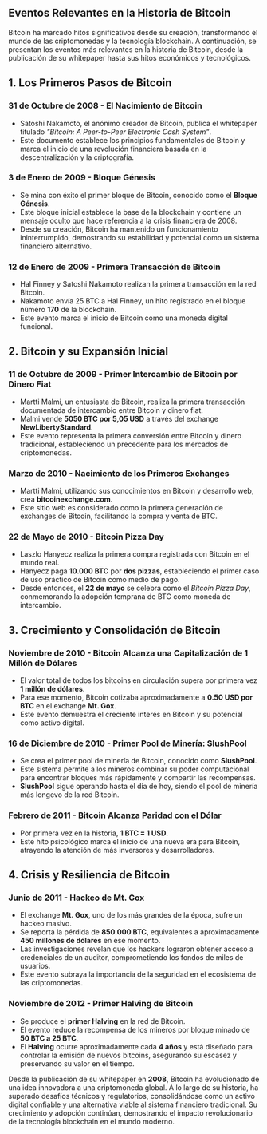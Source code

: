 
## **Eventos Relevantes en la Historia de Bitcoin**

Bitcoin ha marcado hitos significativos desde su creación, transformando el mundo de las criptomonedas y la tecnología blockchain. A continuación, se presentan los eventos más relevantes en la historia de Bitcoin, desde la publicación de su whitepaper hasta sus hitos económicos y tecnológicos.

## **1. Los Primeros Pasos de Bitcoin**

### 31 de Octubre de 2008 - **El Nacimiento de Bitcoin**
- Satoshi Nakamoto, el anónimo creador de Bitcoin, publica el whitepaper titulado *"Bitcoin: A Peer-to-Peer Electronic Cash System"*.
- Este documento establece los principios fundamentales de Bitcoin y marca el inicio de una revolución financiera basada en la descentralización y la criptografía.

### 3 de Enero de 2009 - **Bloque Génesis**
- Se mina con éxito el primer bloque de Bitcoin, conocido como el **Bloque Génesis**.
- Este bloque inicial establece la base de la blockchain y contiene un mensaje oculto que hace referencia a la crisis financiera de 2008.
- Desde su creación, Bitcoin ha mantenido un funcionamiento ininterrumpido, demostrando su estabilidad y potencial como un sistema financiero alternativo.

### 12 de Enero de 2009 - **Primera Transacción de Bitcoin**
- Hal Finney y Satoshi Nakamoto realizan la primera transacción en la red Bitcoin.
- Nakamoto envía 25 BTC a Hal Finney, un hito registrado en el bloque número **170** de la blockchain.
- Este evento marca el inicio de Bitcoin como una moneda digital funcional.

## **2. Bitcoin y su Expansión Inicial**

### 11 de Octubre de 2009 - **Primer Intercambio de Bitcoin por Dinero Fiat**
- Martti Malmi, un entusiasta de Bitcoin, realiza la primera transacción documentada de intercambio entre Bitcoin y dinero fiat.
- Malmi vende **5050 BTC por 5,05 USD** a través del exchange **NewLibertyStandard**.
- Este evento representa la primera conversión entre Bitcoin y dinero tradicional, estableciendo un precedente para los mercados de criptomonedas.

### Marzo de 2010 - **Nacimiento de los Primeros Exchanges**
- Martti Malmi, utilizando sus conocimientos en Bitcoin y desarrollo web, crea **bitcoinexchange.com**.
- Este sitio web es considerado como la primera generación de exchanges de Bitcoin, facilitando la compra y venta de BTC.

### 22 de Mayo de 2010 - **Bitcoin Pizza Day**
- Laszlo Hanyecz realiza la primera compra registrada con Bitcoin en el mundo real.
- Hanyecz paga **10.000 BTC** por **dos pizzas**, estableciendo el primer caso de uso práctico de Bitcoin como medio de pago.
- Desde entonces, el **22 de mayo** se celebra como el *Bitcoin Pizza Day*, conmemorando la adopción temprana de BTC como moneda de intercambio.

## **3. Crecimiento y Consolidación de Bitcoin**

### Noviembre de 2010 - **Bitcoin Alcanza una Capitalización de 1 Millón de Dólares**
- El valor total de todos los bitcoins en circulación supera por primera vez **1 millón de dólares**.
- Para ese momento, Bitcoin cotizaba aproximadamente a **0.50 USD por BTC** en el exchange **Mt. Gox**.
- Este evento demuestra el creciente interés en Bitcoin y su potencial como activo digital.

### 16 de Diciembre de 2010 - **Primer Pool de Minería: SlushPool**
- Se crea el primer pool de minería de Bitcoin, conocido como **SlushPool**.
- Este sistema permite a los mineros combinar su poder computacional para encontrar bloques más rápidamente y compartir las recompensas.
- **SlushPool** sigue operando hasta el día de hoy, siendo el pool de minería más longevo de la red Bitcoin.

### Febrero de 2011 - **Bitcoin Alcanza Paridad con el Dólar**
- Por primera vez en la historia, **1 BTC = 1 USD**.
- Este hito psicológico marca el inicio de una nueva era para Bitcoin, atrayendo la atención de más inversores y desarrolladores.

## **4. Crisis y Resiliencia de Bitcoin**

### Junio de 2011 - **Hackeo de Mt. Gox**
- El exchange **Mt. Gox**, uno de los más grandes de la época, sufre un hackeo masivo.
- Se reporta la pérdida de **850.000 BTC**, equivalentes a aproximadamente **450 millones de dólares** en ese momento.
- Las investigaciones revelan que los hackers lograron obtener acceso a credenciales de un auditor, comprometiendo los fondos de miles de usuarios.
- Este evento subraya la importancia de la seguridad en el ecosistema de las criptomonedas.

### Noviembre de 2012 - **Primer Halving de Bitcoin**
- Se produce el **primer Halving** en la red de Bitcoin.
- El evento reduce la recompensa de los mineros por bloque minado de **50 BTC a 25 BTC**.
- El **Halving** ocurre aproximadamente cada **4 años** y está diseñado para controlar la emisión de nuevos bitcoins, asegurando su escasez y preservando su valor en el tiempo.

Desde la publicación de su whitepaper en **2008**, Bitcoin ha evolucionado de una idea innovadora a una criptomoneda global. A lo largo de su historia, ha superado desafíos técnicos y regulatorios, consolidándose como un activo digital confiable y una alternativa viable al sistema financiero tradicional. Su crecimiento y adopción continúan, demostrando el impacto revolucionario de la tecnología blockchain en el mundo moderno.




